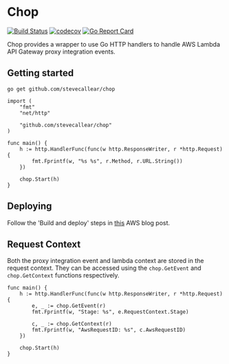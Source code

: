 # Chop
[![Build Status](https://travis-ci.org/stevecallear/chop.svg?branch=master)](https://travis-ci.org/stevecallear/chop)
[![codecov](https://codecov.io/gh/stevecallear/chop/branch/master/graph/badge.svg)](https://codecov.io/gh/stevecallear/chop)
[![Go Report Card](https://goreportcard.com/badge/github.com/stevecallear/chop)](https://goreportcard.com/report/github.com/stevecallear/chop)

Chop provides a wrapper to use Go HTTP handlers to handle AWS Lambda API Gateway proxy integration events.

## Getting started
```
go get github.com/stevecallear/chop
```
```
import (
    "fmt"
    "net/http"

    "github.com/stevecallear/chop"
)

func main() {
    h := http.HandlerFunc(func(w http.ResponseWriter, r *http.Request) {
        fmt.Fprintf(w, "%s %s", r.Method, r.URL.String())
    })

    chop.Start(h)
}
```

## Deploying
Follow the 'Build and deploy' steps in [this](https://aws.amazon.com/blogs/compute/announcing-go-support-for-aws-lambda/) AWS blog post. 

## Request Context
Both the proxy integration event and lambda context are stored in the request context. They can be accessed using the `chop.GetEvent` and `chop.GetContext` functions respectively.

```
func main() {
    h := http.HandlerFunc(func(w http.ResponseWriter, r *http.Request) {
        e, _ := chop.GetEvent(r)
        fmt.Fprintf(w, "Stage: %s", e.RequestContext.Stage)
        
        c, _ := chop.GetContext(r)
        fmt.Fprintf(w, "AwsRequestID: %s", c.AwsRequestID)
    })

    chop.Start(h)
}
```
